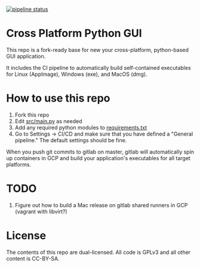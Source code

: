 [![pipeline status](https://gitlab.com/maltfield/cross-platform-python-gui/badges/master/pipeline.svg)](https://gitlab.com/maltfield/cross-platform-python-gui/-/commits/master)

# Cross Platform Python GUI

This repo is a fork-ready base for new your cross-platform, python-based GUI application.

It includes the CI pipeline to automatically build self-contained executables for Linux (AppImage), Windows (exe), and MacOS (dmg).

# How to use this repo

1. Fork this repo
2. Edit [src/main.py](/src/main.py) as needed
3. Add any required python modules to [requirements.txt](/requirements.txt)
4. Go to Settings -> CI/CD and make sure that you have defined a "General pipeline." The default settings should be fine.

When you push git commits to gitlab on master, gitlab will automatically spin up containers in GCP and build your application's executables for all target platforms.

# TODO

1. Figure out how to build a Mac release on gitlab shared runners in GCP (vagrant with libvirt?)

# License

The contents of this repo are dual-licensed. All code is GPLv3 and all other content is CC-BY-SA.
